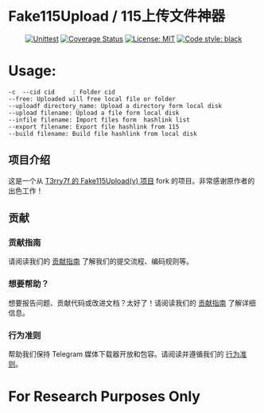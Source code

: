 

# Fake115Upload / 115上传文件神器

<p align="center">
<a href="https://github.com/PanXXHH/Fake115Upload/actions"><img alt="Unittest" src="https://github.com/PanXXHH/Fake115Upload/workflows/Unittest/badge.svg"></a>
<a href="https://codecov.io/gh/PanXXHH/Fake115Upload"><img alt="Coverage Status" src="https://codecov.io/gh/PanXXHH/Fake115Upload/branch/master/graph/badge.svg"></a>
<a href="https://github.com/PanXXHH/Fake115Upload/blob/master/LICENSE"><img alt="License: MIT" src="https://black.readthedocs.io/en/stable/_static/license.svg"></a>
<a href="https://github.com/python/black"><img alt="Code style: black" src="https://img.shields.io/badge/code%20style-black-000000.svg"></a>
</p>

# Usage:

```
-c  --cid cid     : Folder cid
--free: Uploaded will free local file or folder
--uploadf directory_name: Upload a directory form local disk
--upload filename: Upload a file form local disk
--infile filename: Import files form  hashlink list
--export filename: Export file hashlink from 115
--build filename: Build file hashlink from local disk
```


## 项目介绍

这是一个从 [T3rry7f 的 Fake115Upload(v) 项目](https://github.com/T3rry7f/Fake115Upload) fork 的项目。非常感谢原作者的出色工作！

## 贡献

### 贡献指南

请阅读我们的 [贡献指南](https://github.com/PanXXHH/Fake115Upload/blob/master/CONTRIBUTING.md) 了解我们的提交流程、编码规则等。

### 想要帮助？

想要报告问题、贡献代码或改进文档？太好了！请阅读我们的 [贡献指南](https://github.com/PanXXHH/Fake115Upload/blob/master/CONTRIBUTING.md) 了解详细信息。

### 行为准则

帮助我们保持 Telegram 媒体下载器开放和包容。请阅读并遵循我们的 [行为准则](https://github.com/PanXXHH/Fake115Upload/blob/master/CODE_OF_CONDUCT.md)。

# For Research Purposes Only
